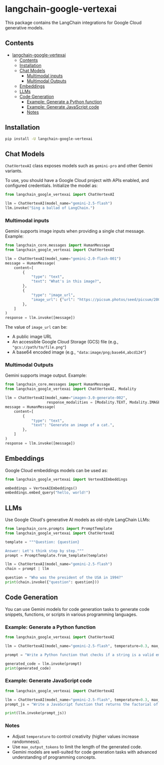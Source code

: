 # langchain-google-vertexai

This package contains the LangChain integrations for Google Cloud generative models.

## Contents

- [langchain-google-vertexai](#langchain-google-vertexai)
  - [Contents](#contents)
  - [Installation](#installation)
  - [Chat Models](#chat-models)
    - [Multimodal inputs](#multimodal-inputs)
    - [Multimodal Outputs](#multimodal-outputs)
  - [Embeddings](#embeddings)
  - [LLMs](#llms)
  - [Code Generation](#code-generation)
    - [Example: Generate a Python function](#example-generate-a-python-function)
    - [Example: Generate JavaScript code](#example-generate-javascript-code)
    - [Notes](#notes)

## Installation

```bash
pip install -U langchain-google-vertexai
```

## Chat Models

`ChatVertexAI` class exposes models such as `gemini-pro` and other Gemini variants.

To use, you should have a Google Cloud project with APIs enabled, and configured credentials. Initialize the model as:

```python
from langchain_google_vertexai import ChatVertexAI

llm = ChatVertexAI(model_name="gemini-2.5-flash")
llm.invoke("Sing a ballad of LangChain.")
```

### Multimodal inputs

Gemini supports image inputs when providing a single chat message. Example:

```python
from langchain_core.messages import HumanMessage
from langchain_google_vertexai import ChatVertexAI

llm = ChatVertexAI(model_name="gemini-2.0-flash-001")
message = HumanMessage(
    content=[
        {
            "type": "text",
            "text": "What's in this image?",
        },
        {
            "type": "image_url",
            "image_url": {"url": "https://picsum.photos/seed/picsum/200/300"}
        },
    ]
)
response = llm.invoke([message])
```

The value of `image_url` can be:

- A public image URL
- An accessible Google Cloud Storage (GCS) file (e.g., `"gcs://path/to/file.png"`)
- A base64 encoded image (e.g., `"data:image/png;base64,abcd124"`)

### Multimodal Outputs

Gemini supports image output. Example:

```python
from langchain_core.messages import HumanMessage
from langchain_google_vertexai import ChatVertexAI, Modality

llm = ChatVertexAI(model_name="imagen-3.0-generate-002",
                   response_modalities = [Modality.TEXT, Modality.IMAGE])
message = HumanMessage(
    content=[
        {
            "type": "text",
            "text": "Generate an image of a cat.",
        },
    ]
)
response = llm.invoke([message])
```

## Embeddings

Google Cloud embeddings models can be used as:

```python
from langchain_google_vertexai import VertexAIEmbeddings

embeddings = VertexAIEmbeddings()
embeddings.embed_query("hello, world!")
```

## LLMs

Use Google Cloud's generative AI models as old-style LangChain LLMs:

```python
from langchain_core.prompts import PromptTemplate
from langchain_google_vertexai import ChatVertexAI

template = """Question: {question}

Answer: Let's think step by step."""
prompt = PromptTemplate.from_template(template)

llm = ChatVertexAI(model_name="gemini-2.5-flash")
chain = prompt | llm

question = "Who was the president of the USA in 1994?"
print(chain.invoke({"question": question}))
```

## Code Generation

You can use Gemini models for code generation tasks to generate code snippets, functions, or scripts in various programming languages.

### Example: Generate a Python function

```python
from langchain_google_vertexai import ChatVertexAI

llm = ChatVertexAI(model_name="gemini-2.5-flash", temperature=0.3, max_output_tokens=1000)

prompt = "Write a Python function that checks if a string is a valid email address."

generated_code = llm.invoke(prompt)
print(generated_code)
```

### Example: Generate JavaScript code

```python
from langchain_google_vertexai import ChatVertexAI

llm = ChatVertexAI(model_name="gemini-2.5-flash", temperature=0.3, max_output_tokens=1000)
prompt_js = "Write a JavaScript function that returns the factorial of a number."

print(llm.invoke(prompt_js))
```

### Notes

- Adjust `temperature` to control creativity (higher values increase randomness).
- Use `max_output_tokens` to limit the length of the generated code.
- Gemini models are well-suited for code generation tasks with advanced understanding of programming concepts.
